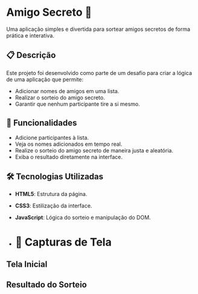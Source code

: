 # Amigo Secreto 🎉

Uma aplicação simples e divertida para sortear amigos secretos de forma prática e interativa.

## 📋 Descrição

Este projeto foi desenvolvido como parte de um desafio para criar a lógica de uma aplicação que permite:
- Adicionar nomes de amigos em uma lista.
- Realizar o sorteio do amigo secreto.
- Garantir que nenhum participante tire a si mesmo.

## 🚀 Funcionalidades

- Adicione participantes à lista.
- Veja os nomes adicionados em tempo real.
- Realize o sorteio do amigo secreto de maneira justa e aleatória.
- Exiba o resultado diretamente na interface.

## 🛠️ Tecnologias Utilizadas

- **HTML5**: Estrutura da página.
- **CSS3**: Estilização da interface.
- **JavaScript**: Lógica do sorteio e manipulação do DOM.

- # 📸 Capturas de Tela
## Tela Inicial
## Resultado do Sorteio
